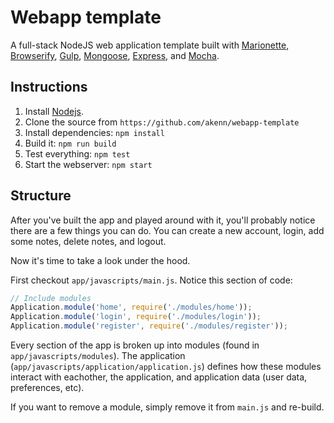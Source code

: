 # Webapp template

A full-stack NodeJS web application template built with [Marionette](https://github.com/marionettejs/backbone.marionette), [Browserify](https://github.com/substack/node-browserify), [Gulp](https://github.com/gulpjs/gulp), [Mongoose](https://github.com/LearnBoost/mongoose), [Express](https://github.com/strongloop/express), and [Mocha](https://github.com/visionmedia/mocha).

## Instructions

1. Install [Nodejs](http://nodejs.org/download/).
2. Clone the source from `https://github.com/akenn/webapp-template`
3. Install dependencies: `npm install`
4. Build it: `npm run build`
5. Test everything: `npm test`
6. Start the webserver: `npm start`

## Structure

After you've built the app and played around with it, you'll probably notice there are a few things you can do. You can create a new account, login, add some notes, delete notes, and logout.

Now it's time to take a look under the hood.

First checkout `app/javascripts/main.js`. Notice this section of code:

```js
// Include modules
Application.module('home', require('./modules/home'));
Application.module('login', require('./modules/login'));
Application.module('register', require('./modules/register'));
```

Every section of the app is broken up into modules (found in `app/javascripts/modules`). The application (`app/javascripts/application/application.js`) defines how these modules interact with eachother, the application, and application data (user data, preferences, etc).

If you want to remove a module, simply remove it from `main.js` and re-build. 
